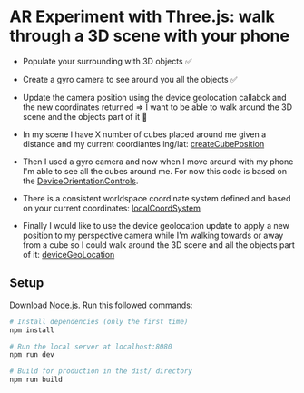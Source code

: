 # AR Experiment with Three.js: walk through a 3D scene with your phone


- Populate your surrounding with 3D objects ✅
- Create a gyro camera to see around you all the objects ✅
- Update the camera position using the device geolocation callabck and the new coordinates returned => I want to be able to walk around the 3D scene and the objects part of it 🚧

- In my scene I have X number of cubes placed around me given a distance and my current coordiantes lng/lat: [createCubePosition](https://github.com/Alex-DG/cubes-walk-around/blob/c4a46bb389e417af040504db628bd21a56e4834d/src/js/cube.js#L18)

- Then I used a gyro camera and now when I move around with my phone I'm able to see all the cubes around me. For now this code is based on the [DeviceOrientationControls](https://gist.github.com/kopiro/86aac4eb19ac29ae62c950ad2106a10e).

- There is a consistent worldspace coordinate system defined and based on your current coordinates: [localCoordSystem](https://github.com/Alex-DG/cubes-walk-around/blob/main/src/js/localCoordSystem.js)

- Finally I would like to use the device geolocation update to apply a new position to my perspective camera while I'm walking towards or away from a cube so I could walk around the 3D scene and all the objects part of it: [deviceGeoLocation](https://github.com/Alex-DG/cubes-walk-around/blob/main/src/js/deviceGeolocation.js)


## Setup

Download [Node.js](https://nodejs.org/en/download/).
Run this followed commands:

```bash
# Install dependencies (only the first time)
npm install

# Run the local server at localhost:8080
npm run dev

# Build for production in the dist/ directory
npm run build
```

